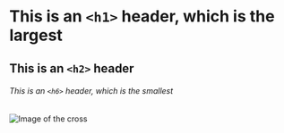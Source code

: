# This is an `<h1>` header, which is the largest

## This is an `<h2>` header

###### This is an `<h6>` header, which is the smallest
![Image of the cross](https://e7.pngegg.com/pngimages/695/1010/png-clipart-christian-cross-christian-cross-christianity-cross-thumbnail.png)
